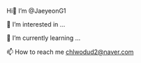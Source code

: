 Hi👋 I’m @JaeyeonG1

👀 I’m interested in ...

🌱 I’m currently learning ...

📫 How to reach me
chlwodud2@naver.com

<!---
JaeyeonG1/JaeyeonG1 is a ✨ special ✨ repository because its `README.md` (this file) appears on your GitHub profile.
You can click the Preview link to take a look at your changes.
--->
